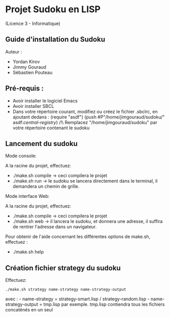 # Projet Sudoku en LISP
(Licence 3 - Informatique)

## Guide d'installation du Sudoku

Auteur :
- Yordan Kirov
- Jimmy Gouraud
- Sébastien Pouteau


## Pré-requis :
- Avoir installer le logiciel Emacs
- Avoir installer SBCL
- Dans votre répertoire courant, modifiez ou créez le fichier .sbclrc, en ajoutant dedans :
       (require "asdf")
       (push #P"/home/jimgouraud/sudoku/" asdf:*central-registry*)
          /!\ Remplacez "/home/jimgouraud/sudoku" par votre répertoire contenant le sudoku


## Lancement du sudoku

Mode console:

A la racine du projet, effectuez:
   - ./make.sh compile  -> ceci compilera le projet
   - ./make.sh run      -> le sudoku se lancera directement dans le terminal, il demandera un chemin de grille.

Mode interface Web:

A la racine du projet, effectuez:
   - ./make.sh compile  -> ceci compilera le projet
   - ./make.sh web      -> il lancera le sudoku, et donnera une adresse, il suffira de rentrer l'adresse dans un navigateur.

Pour obtenir de l'aide concernant les différentes options de make.sh, effectuez :
   - ./make.sh help


## Création fichier strategy du sudoku

Effectuez:

    ./make.sh strategy name-strategy name-strategy-output

avec :
	   - name-strategy = strategy-smart.lisp / strategy-random.lisp
       - name-strategy-output = tmp.lisp par exemple.
         tmp.lisp contiendra tous les fichiers concaténés en un seul
